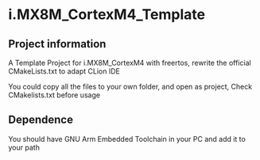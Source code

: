 # i.MX8M_CortexM4_Template

## Project information

A Template Project for i.MX8M_CortexM4 with freertos, rewrite the official CMakeLists.txt to adapt CLion IDE

You could copy all the files to your own folder, and open as project, Check CMakelists.txt before usage

## Dependence

You should have GNU Arm Embedded Toolchain in your PC and add it to your path
